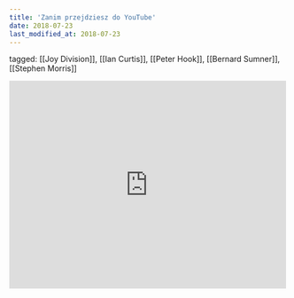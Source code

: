 ```yaml
---
title: 'Zanim przejdziesz do YouTube'
date: 2018-07-23
last_modified_at: 2018-07-23
---
```

tagged: [[Joy Division]], [[Ian Curtis]], [[Peter Hook]], [[Bernard Sumner]], [[Stephen Morris]]
<iframe allow="accelerometer; autoplay; clipboard-write; encrypted-media; gyroscope; picture-in-picture" allowfullscreen="" frameborder="0" height="375" id="youtube_iframe" src="https://www.youtube.com/embed/cX7hghHyqZA?feature=oembed&amp;enablejsapi=1&amp;origin=https://safe.txmblr.com&amp;wmode=opaque" width="500"></iframe>